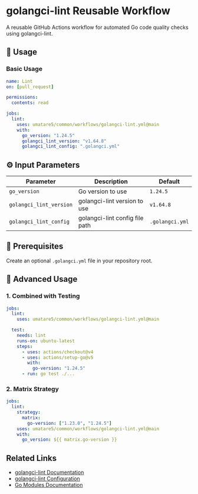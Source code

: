 # golangci-lint Reusable Workflow

A reusable GitHub Actions workflow for automated Go code quality checks using golangci-lint.

## 🚀 Usage

### Basic Usage

```yaml
name: Lint
on: [pull_request]

permissions:
  contents: read

jobs:
  lint:
    uses: umatare5/common/workflows/golangci-lint.yml@main
    with:
      go_version: "1.24.5"
      golangci_lint_version: "v1.64.8"
      golangci_lint_config: ".golangci.yml"
```

## ⚙️ Input Parameters

| Parameter               | Description                    | Default         |
| ----------------------- | ------------------------------ | --------------- |
| `go_version`            | Go version to use              | `1.24.5`        |
| `golangci_lint_version` | golangci-lint version to use   | `v1.64.8`       |
| `golangci_lint_config`  | golangci-lint config file path | `.golangci.yml` |

## 📝 Prerequisites

Create an optional `.golangci.yml` file in your repository root.

## 📖 Advanced Usage

### 1. Combined with Testing

```yaml
jobs:
  lint:
    uses: umatare5/common/workflows/golangci-lint.yml@main

  test:
    needs: lint
    runs-on: ubuntu-latest
    steps:
      - uses: actions/checkout@v4
      - uses: actions/setup-go@v5
        with:
          go-version: "1.24.5"
      - run: go test ./...
```

### 2. Matrix Strategy

```yaml
jobs:
  lint:
    strategy:
      matrix:
        go-version: ["1.23.0", "1.24.5"]
    uses: umatare5/common/workflows/golangci-lint.yml@main
    with:
      go_version: ${{ matrix.go-version }}
```

## Related Links

- [golangci-lint Documentation](https://golangci-lint.run/)
- [golangci-lint Configuration](https://golangci-lint.run/usage/configuration/)
- [Go Modules Documentation](https://go.dev/doc/modules/)
